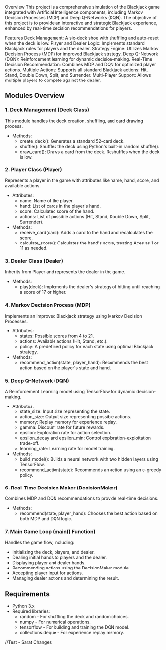 

 Overview
This project is a comprehensive simulation of the Blackjack game integrated with Artificial Intelligence components, including Markov Decision Processes (MDP) and Deep Q-Networks (DQN). The objective of this project is to provide an interactive and strategic Blackjack experience, enhanced by real-time decision recommendations for players.

 Features
Deck Management: A six-deck shoe with shuffling and auto-reset when the deck is low.
Player and Dealer Logic: Implements standard Blackjack rules for players and the dealer.
Strategy Engine: Utilizes Markov Decision Process (MDP) for improved Blackjack strategy.
Deep Q-Network (DQN): Reinforcement learning for dynamic decision-making.
Real-Time Decision Recommendation: Combines MDP and DQN for optimized player actions.
Multiple Actions: Supports all standard Blackjack actions: Hit, Stand, Double Down, Split, and Surrender.
Multi-Player Support: Allows multiple players to compete against the dealer.

## Modules Overview

### 1. Deck Management (Deck Class)
This module handles the deck creation, shuffling, and card drawing process.
- Methods:
  - create_deck(): Generates a standard 52-card deck.
  - shuffle(): Shuffles the deck using Python's built-in random.shuffle().
  - draw_card(): Draws a card from the deck. Reshuffles when the deck is low.

### 2. Player Class (Player)
Represents a player in the game with attributes like name, hand, score, and available actions.
- Attributes:
  - name: Name of the player.
  - hand: List of cards in the player's hand.
  - score: Calculated score of the hand.
  - actions: List of possible actions (Hit, Stand, Double Down, Split, Surrender).
- Methods:
  - receive_card(card): Adds a card to the hand and recalculates the score.
  - calculate_score(): Calculates the hand's score, treating Aces as 1 or 11 as needed.

### 3. Dealer Class (Dealer)
Inherits from Player and represents the dealer in the game.
- Methods:
  - play(deck): Implements the dealer's strategy of hitting until reaching a score of 17 or higher.

### 4. Markov Decision Process (MDP)
Implements an improved Blackjack strategy using Markov Decision Processes.
- Attributes:
  - states: Possible scores from 4 to 21.
  - actions: Available actions (Hit, Stand, etc.).
  - policy: A predefined policy for each state using optimal Blackjack strategy.
- Methods:
  - recommend_action(state, player_hand): Recommends the best action based on the player's state and hand.

### 5. Deep Q-Network (DQN)
A Reinforcement Learning model using TensorFlow for dynamic decision-making.
- Attributes:
  - state_size: Input size representing the state.
  - action_size: Output size representing possible actions.
  - memory: Replay memory for experience replay.
  - gamma: Discount rate for future rewards.
  - epsilon: Exploration rate for action selection.
  - epsilon_decay and epsilon_min: Control exploration-exploitation trade-off.
  - learning_rate: Learning rate for model training.
- Methods:
  - build_model(): Builds a neural network with two hidden layers using TensorFlow.
  - recommend_action(state): Recommends an action using an ε-greedy policy.

### 6. Real-Time Decision Maker (DecisionMaker)
Combines MDP and DQN recommendations to provide real-time decisions.
- Methods:
  - recommend(state, player_hand): Chooses the best action based on both MDP and DQN logic.

### 7. Main Game Loop (main() Function)
Handles the game flow, including:
- Initializing the deck, players, and dealer.
- Dealing initial hands to players and the dealer.
- Displaying player and dealer hands.
- Recommending actions using the DecisionMaker module.
- Accepting player input for actions.
- Managing dealer actions and determining the result.

## Requirements
- Python 3.x
- Required libraries:
  - random - For shuffling the deck and random choices.
  - numpy - For numerical operations.
  - tensorflow - For building and training the DQN model.
  - collections.deque - For experience replay memory.

//Test - Sarat Changes



